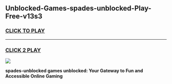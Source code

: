 
## Unblocked-Games-spades-unblocked-Play-Free-v13s3
<h3>
<a href="https://premium76.site?title=spades-unblocked&ref=21A">CLICK TO PLAY</a></h3>
<hr>

<h3>
<a href="https://premium76.site?title=spades-unblocked&ref=21A">CLICK 2 PLAY</a>
  
</h3>

<a href="https://premium76.site?title=spades-unblocked&ref=21A"><img src="https://clearcache.store/games.png"></a>


**spades-unblocked games unblocked: Your Gateway to Fun and Accessible Online Gaming**

